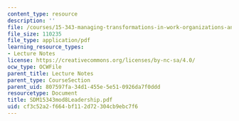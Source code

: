```yaml
---
content_type: resource
description: ''
file: /courses/15-343-managing-transformations-in-work-organizations-and-society-spring-2002/cf3c52a2f664bf112d72304cb9ebc7f6_SDM15343mod8Leadership.pdf
file_size: 110235
file_type: application/pdf
learning_resource_types:
- Lecture Notes
license: https://creativecommons.org/licenses/by-nc-sa/4.0/
ocw_type: OCWFile
parent_title: Lecture Notes
parent_type: CourseSection
parent_uid: 807597fa-34d1-455e-5e51-0926da7f0ddd
resourcetype: Document
title: SDM15343mod8Leadership.pdf
uid: cf3c52a2-f664-bf11-2d72-304cb9ebc7f6
---
```

